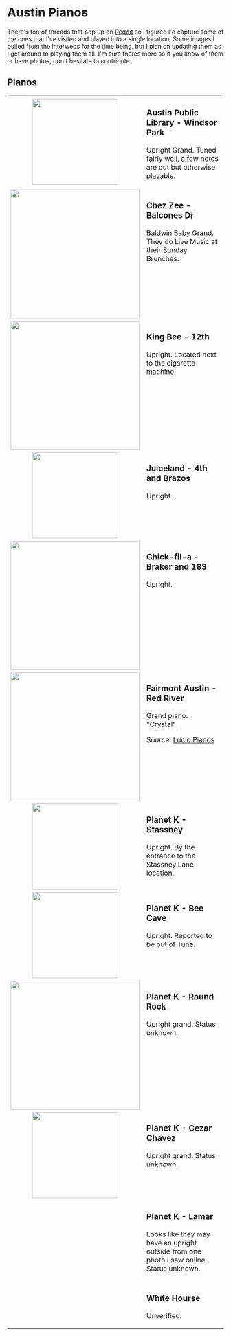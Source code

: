 # Austin Pianos

There's ton of threads that pop up on [Reddit][] so I figured I'd capture some of the ones that I've visited and played
into a single location. Some images I pulled from the interwebs for the time being, but I plan on updating them as I get
around to playing them all. I'm sure theres more so if you know of them or have photos, don't hesitate to contribute.

[Reddit]: https://www.google.com/search?q=austin+pianos+site%3Areddit.com

## Pianos

<div align="center">
<table>
<tr><td align="center">


<img width="200" src="assets/images/windsor-park.jpg" />

</td><td valign="top">

### Austin Public Library - Windsor Park

Upright Grand. Tuned fairly well, a few notes are out but otherwise playable.

</td></tr>



<tr><td align="center">

<img width="300" src="https://media-cdn.tripadvisor.com/media/photo-s/02/36/c6/ed/seating-and-bar-area.jpg"/>

</td><td valign="top">

### Chez Zee - Balcones Dr

Baldwin Baby Grand. They do Live Music at their Sunday Brunches.

</td></tr>



<tr><td align="center">

<img width="300" src="https://lh3.googleusercontent.com/p/AF1QipOeJEhrZawnhxeC1kR4nXXRqZCZoNPQc-tenWSb=s680-w680-h510"/>

</td><td valign="top">

### King Bee - 12th

Upright. Located next to the cigarette machine.

</td></tr>



<tr><td align="center">

<img width="200" src="assets/images/juiceland-4th-brazos.jpg"/>

</td><td valign="top">

### Juiceland - 4th and Brazos

Upright.

</td></tr>



<tr><td align="center">

<img width="300" src="https://lh3.googleusercontent.com/p/AF1QipNWi3T4ReFpjLBzjilQPTUPxl_r-1WZ-M9IQy4L=s680-w680-h510"/>

</td><td valign="top">

### Chick-fil-a - Braker and 183

Upright.

</td></tr>



<tr><td align="center">

<img width="300" src="https://www.lucidpianos.com/wp-content/uploads/2020/04/9-custompiano-fairmonthotel-austintx-lucididyllicexcellence.jpg"/>

</td><td valign="top">

### Fairmont Austin - Red River

Grand piano. "Crystal".

Source: [Lucid Pianos](https://www.lucidpianos.com/portfolio/custom-piano-fairmont-hotel-austin-tx/)

</td></tr>



<tr><td align="center">

<img width="200" src="https://lh3.googleusercontent.com/p/AF1QipObS3eTNjr-utSbgGfGNsaGLvNk3vdJ118rgq8j=s680-w680-h510"/>

</td><td valign="top">

### Planet K - Stassney

Upright. By the entrance to the Stassney Lane location.

</td></tr>



<tr><td align="center">

<img width="200" src="https://lh3.googleusercontent.com/p/AF1QipMWstQRFZyOxX9MNwIhWigKrqIAixm-fh8N8yMc=s680-w680-h510"/>

</td><td valign="top">

### Planet K - Bee Cave

Upright. Reported to be out of Tune.

</td></tr>



<tr><td align="center">

<img width="300" src="https://lh3.googleusercontent.com/p/AF1QipNxFp_uBaAzZ2VStXSQeE-uz9WluTXs2j2UnVMs=s680-w680-h510"/>

</td><td valign="top">

### Planet K - Round Rock

Upright grand. Status unknown.

</td></tr>



<tr><td align="center">

<img width="200" src="https://lh3.googleusercontent.com/p/AF1QipOznsMxvFAyPM7il5n9WYMW9_ramJYoDToQcN1x=s680-w680-h510"/>

</td><td valign="top">

### Planet K - Cezar Chavez

Upright grand. Status unknown.

</td></tr>



<tr><td align="center">
</td><td valign="top">

### Planet K - Lamar

Looks like they may have an upright outside from one photo I saw online. Status unknown.

</td></tr>




<tr><td align="center">
</td><td valign="top">

### White Hourse

Unverified.

</td></tr>

<!--
<tr><td align="center">
</td><td valign="top">
</td></tr>
-->

</table>
</div>
